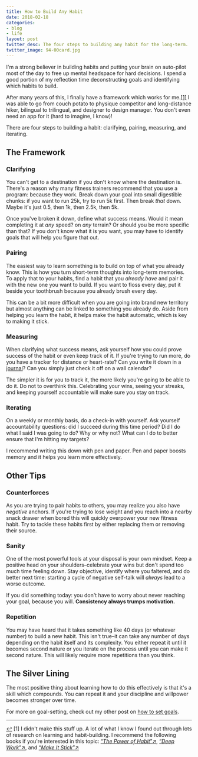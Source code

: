 ```yaml
---
title: How to Build Any Habit
date: 2018-02-18
categories:
- blog
- life
layout: post
twitter_desc: The four steps to building any habit for the long-term.
twitter_image: 94-00card.jpg
---
```


I'm a strong believer in building habits and putting your brain on auto-pilot most of the day to free up mental headspace for hard decisions. I spend a good portion of my reflection time deconstructing goals and identifying which habits to build.

After many years of this, I finally have a framework which works for me.<a id="anchor-1" href="#note-1" class="fieldnotes-anchor">[1]</a> I was able to go from couch potato to physique competitor and long-distance hiker, bilingual to trilingual, and designer to design manager. You don't even need an app for it (hard to imagine, I know)!

There are four steps to building a habit: clarifying, pairing, measuring, and iterating.

## The Framework

### Clarifying

You can't get to a destination if you don't know where the destination is. There's a reason why many fitness trainers recommend that you use a program: because they work. Break down your goal into small digestible chunks: if you want to run 25k, try to run 5k first. Then break _that_ down. Maybe it's just 0.5, then 1k, then 2.5k, then 5k.

Once you've broken it down, define what success means. Would it mean completing it at _any_ speed? on _any_ terrain? Or should you be more specific than that? If you don't know what it is you want, you may have to identify goals that will help you figure that out.

### Pairing

The easiest way to learn something is to build on top of what you already know. This is how you turn short-term thoughts into long-term memories. To apply that to your habits, find a habit that you _already have_ and pair it with the new one you want to build. If you want to floss every day, put it beside your toothbrush because you already brush every day.

This can be a bit more difficult when you are going into brand new territory but almost anything can be linked to something you already do. Aside from helping you learn the habit, it helps make the habit automatic, which is key to making it stick.

### Measuring

When clarifying what success means, ask yourself how you could prove success of the habit or even keep track of it. If you're trying to run more, do you have a tracker for distance or heart-rate? Can you write it down in a [journal](http://helentran.com/buildinghabitswithabujo)? Can you simply just check it off on a wall calendar?

The simpler it is for you to track it, the more likely you're going to be able to do it. Do not to overthink this. Celebrating your wins, seeing your streaks, and keeping yourself accountable will make sure you stay on track.

### Iterating

On a weekly or monthly basis, do a check-in with yourself. Ask yourself accountability questions: did I succeed during this time period? Did I do what I said I was going to do? Why or why not? What can I do to better ensure that I'm hitting my targets?

I recommend writing this down with pen and paper. Pen and paper boosts memory and it helps you learn more effectively.

## Other Tips

### Counterforces

As you are trying to pair habits to others, you may realize you also have _negative_ anchors. If you're trying to lose weight and you reach into a nearby snack drawer when bored this will quickly overpower your new fitness habit. Try to tackle these habits first by either replacing them or removing their source.

### Sanity

One of the most powerful tools at your disposal is your own mindset. Keep a positive head on your shoulders–celebrate your wins but don't spend too much time feeling down. Stay objective, identify where you faltered, and do better next time: starting a cycle of negative self-talk will _always_ lead to a worse outcome.

If you did something today: you don't have to worry about never reaching your goal, because you will. **Consistency always trumps motivation.**

### Repetition

You may have heard that it takes something like 40 days (or whatever number) to build a new habit. This isn't true–it can take any number of days depending on the habit itself and its complexity. You either repeat it until it becomes second nature or you iterate on the process until you can make it second nature. This will likely require more repetitions than you think.

## The Silver Lining

The most positive thing about learning how to do this effectively is that it's a skill which compounds. You can repeat it and your discipline and willpower becomes stronger over time.

For more on goal-setting, check out my other post on [how to set goals](http://helentran.com/goalsetting).

<hr class="small">

<div class="fieldnotes">
    <p id="note-1"><a href="#anchor-1" class="footnote-back">&#8617;&#xFE0E;</a> <span class="footnote">[1]</span> I didn't make this stuff up. A lot of what I know I found out through lots of research on learning and habit-building. I recommend the following books if you're interested in this topic: <a href="http://amzn.to/2DrhRZq" class="external" target="_blank">&#8220;<span class="external-body"><em>The Power of Habit</em></span>&#8221;<span class="external-box"><span class="external-box__arrow">↗&#xFE0E;</span></span></a>, <a href="http://amzn.to/2F1K89l" class="external" target="_blank">&#8220;<span class="external-body"><em>Deep Work</em></span>&#8221;<span class="external-box"><span class="external-box__arrow">↗&#xFE0E;</span></span></a>, and <a href="http://amzn.to/2G22HLL" class="external" target="_blank">&#8220;<span class="external-body"><em>Make It Stick</em></span>&#8221;<span class="external-box"><span class="external-box__arrow">↗&#xFE0E;</span></span></a></p>
</div>